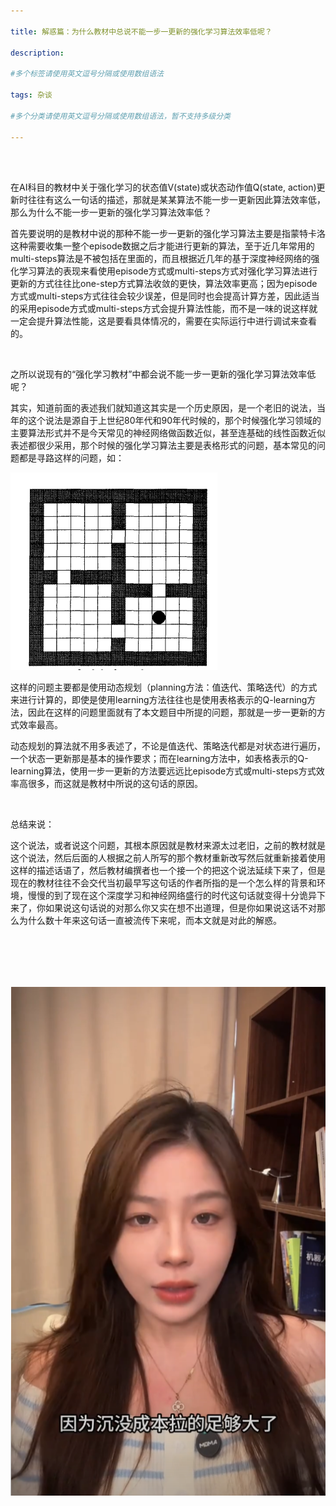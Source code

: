 ```yaml
---

title: 解惑篇：为什么教材中总说不能一步一更新的强化学习算法效率低呢？

description: 

#多个标签请使用英文逗号分隔或使用数组语法

tags: 杂谈

#多个分类请使用英文逗号分隔或使用数组语法，暂不支持多级分类

---
```


<br/>
<br/>

在AI科目的教材中关于强化学习的状态值V(state)或状态动作值Q(state, action)更新时往往有这么一句话的描述，那就是某某算法不能一步一更新因此算法效率低，那么为什么不能一步一更新的强化学习算法效率低？



首先要说明的是教材中说的那种不能一步一更新的强化学习算法主要是指蒙特卡洛这种需要收集一整个episode数据之后才能进行更新的算法，至于近几年常用的multi-steps算法是不被包括在里面的，而且根据近几年的基于深度神经网络的强化学习算法的表现来看使用episode方式或multi-steps方式对强化学习算法进行更新的方式往往比one-step方式算法收敛的更快，算法效率更高；因为episode方式或multi-steps方式往往会较少误差，但是同时也会提高计算方差，因此适当的采用episode方式或multi-steps方式会提升算法性能，而不是一味的说这样就一定会提升算法性能，这是要看具体情况的，需要在实际运行中进行调试来查看的。



<br/>

之所以说现有的“强化学习教材”中都会说不能一步一更新的强化学习算法效率低呢？

其实，知道前面的表述我们就知道这其实是一个历史原因，是一个老旧的说法，当年的这个说法是源自于上世纪80年代和90年代时候的，那个时候强化学习领域的主要算法形式并不是今天常见的神经网络做函数近似，甚至连基础的线性函数近似表述都很少采用，那个时候的强化学习算法主要是表格形式的问题，基本常见的问题都是寻路这样的问题，如：

![image-20240929113107485](./2024_9_29_2_解惑篇：为什么教材中总说每一步一更新的强化学习算法效率低呢.assets/image-20240929113107485.png)

这样的问题主要都是使用动态规划（planning方法：值迭代、策略迭代）的方式来进行计算的，即使是使用learning方法往往也是使用表格表示的Q-learning方法，因此在这样的问题里面就有了本文题目中所提的问题，那就是一步一更新的方式效率最高。



动态规划的算法就不用多表述了，不论是值迭代、策略迭代都是对状态进行遍历，一个状态一更新那是基本的操作要求；而在learning方法中，如表格表示的Q-learning算法，使用一步一更新的方法要远远比episode方式或multi-steps方式效率高很多，而这就是教材中所说的这句话的原因。





<br/>



总结来说：

这个说法，或者说这个问题，其根本原因就是教材来源太过老旧，之前的教材就是这个说法，然后后面的人根据之前人所写的那个教材重新改写然后就重新接着使用这样的描述话语了，然后教材编撰者也一个接一个的把这个说法延续下来了，但是现在的教材往往不会交代当初最早写这句话的作者所指的是一个怎么样的背景和环境，慢慢的到了现在这个深度学习和神经网络盛行的时代这句话就变得十分诡异下来了，你如果说这句话说的对那么你又实在想不出道理，但是你如果说这话不对那么为什么数十年来这句话一直被流传下来呢，而本文就是对此的解惑。



<br/>
<br/>















<br/>
<br/>

![image-20240929105745572](./2024_9_29_2_解惑篇：为什么教材中总说每一步一更新的强化学习算法效率低呢.assets/image-20240929105745572.png)